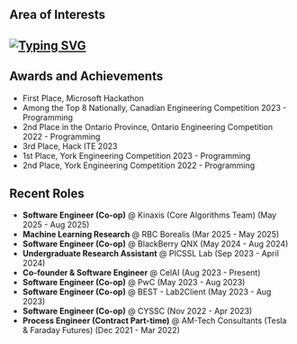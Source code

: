 ## Area of Interests
[![Typing SVG](https://readme-typing-svg.herokuapp.com?font=Fira+Code&weight=1000&size=56&pause=1000&color=F8F8F8FB&random=false&width=2000&height=100&lines=Backend+Development%2C+Distributed+Systems+%26+Machine+Learning)](https://git.io/typing-svg)
---
## Awards and Achievements

- First Place, Microsoft Hackathon
- Among the Top 8 Nationally, Canadian Engineering Competition 2023 - Programming
- 2nd Place in the Ontario Province, Ontario Engineering Competition 2022 - Programming
- 3rd Place, Hack ITE 2023
- 1st Place, York Engineering Competition 2023 - Programming
- 2nd Place, York Engineering Competition 2022 - Programming
  
## Recent Roles

- **Software Engineer (Co-op)** @ Kinaxis (Core Algorithms Team) (May 2025 - Aug 2025)
- **Machine Learning Research** @ RBC Borealis (Mar 2025 - May 2025)
- **Software Engineer (Co-op)** @ BlackBerry QNX (May 2024 - Aug 2024)
- **Undergraduate Research Assistant** @ PICSSL Lab (Sep 2023 - April 2024)
- **Co-founder & Software Engineer** @ CelAI (Aug 2023 - Present)
- **Software Engineer (Co-op)** @ PwC (May 2023 - Aug 2023)
- **Software Engineer (Co-op)** @ BEST - Lab2Client (May 2023 - Aug 2023)
- **Software Engineer (Co-op)** @ CYSSC (Nov 2022 - Apr 2023)
- **Process Engineer (Contract Part-time)** @ AM-Tech Consultants (Tesla & Faraday Futures) (Dec 2021 - Mar 2022)
  
<!-- Proudly creplated withb GPRM ( https://gprm.itsvg.in ) -->
